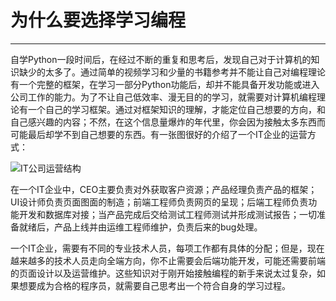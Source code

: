 # 为什么要选择学习编程

---

自学Python一段时间后，在经过不断的重复和思考后，发现自己对于计算机的知识缺少的太多了。通过简单的视频学习和少量的书籍参考并不能让自己对编程理论有一个完整的框架，在学习一部分Python功能后，却并不能具备开发功能或进入公司工作的能力。为了不让自己低效率、漫无目的的学习，就需要对计算机编程理论有一个自己的学习框架。通过对框架知识的理解，才能定位自己想要的方向，和自己感兴趣的内容；不然，在这个信息量爆炸的年代里，你会因为接触太多东西而可能最后却学不到自己想要的东西。有一张图很好的介绍了一个IT企业的运营方式：

![IT公司运营结构](D:\repository\PythonNotes\images\IT公司运营结构.png)

在一个IT企业中，CEO主要负责对外获取客户资源；产品经理负责产品的框架；UI设计师负责页面图面的制造；前端工程师负责网页的呈现；后端工程师负责功能开发和数据库对接；当产品完成后交给测试工程师测试并形成测试报告；一切准备就绪后，产品上线并由运维工程师维护，负责后来的bug处理。

一个IT企业，需要有不同的专业技术人员，每项工作都有具体的分配；但是，现在越来越多的技术人员走向全端方向，你不止需要会后端功能开发，可能还需要前端的页面设计以及运营维护。这些知识对于刚开始接触编程的新手来说太过复杂，如果想要成为合格的程序员，就需要自己思考出一个符合自身的学习过程。

